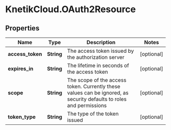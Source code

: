 # KnetikCloud.OAuth2Resource

## Properties
Name | Type | Description | Notes
------------ | ------------- | ------------- | -------------
**access_token** | **String** | The access token issued by the authorization server | [optional] 
**expires_in** | **String** | The lifetime in seconds of the access token | [optional] 
**scope** | **String** | The scope of the access token. Currently these values can be ignored, as security defaults to roles and permissions | [optional] 
**token_type** | **String** | The type of the token issued | [optional] 


